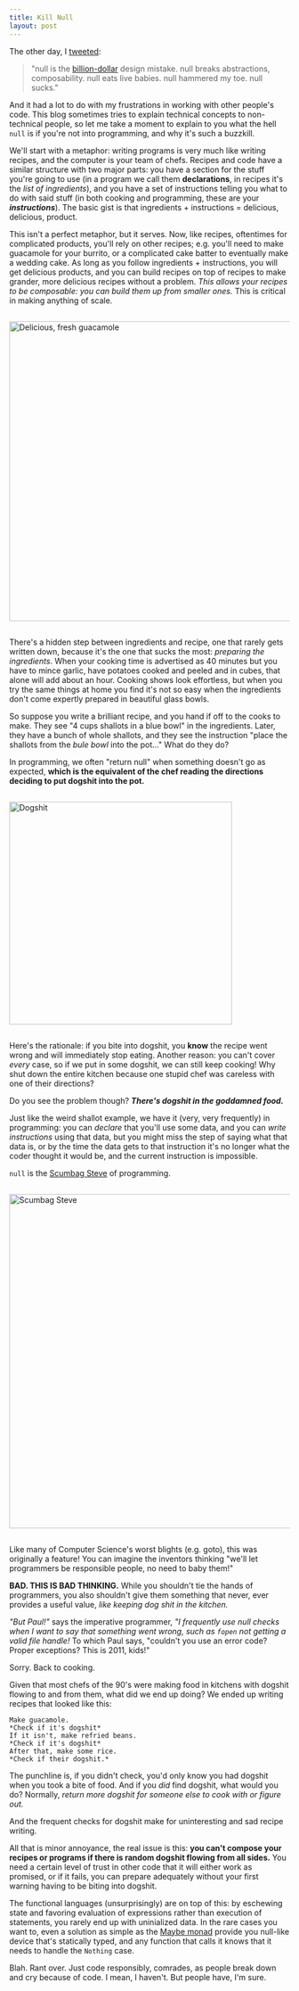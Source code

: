 ```yaml
---
title: Kill Null
layout: post
---
```

The other day, I 
[tweeted][1]:

> "null is the [billion-dollar][2] design mistake. null breaks abstractions, 
> composability. null eats live babies. null hammered my toe. null sucks."

And it had a lot to do with my frustrations in working with other people's code.
This blog sometimes tries to explain technical concepts to non-technical people,
so let me take a moment to explain to you what the hell `null` is if you're not
into programming, and why it's such a buzzkill.

We'll start with a metaphor: writing programs is very much like writing recipes,
and the computer is your team of chefs.  Recipes and code have a similar
structure with two major parts: you have a section for the stuff you're going to
use (in a program we call them **declarations**, in recipes it's the *list of
ingredients*), and you have a set of instructions telling you what to do with
said stuff (in both cooking and programming, these are your _**instructions**_).
The basic gist is that ingredients + instructions = delicious, delicious,
product.

This isn't a perfect metaphor, but it serves. Now, like recipes, oftentimes for
complicated products, you'll rely on other recipes; e.g. you'll need to make
guacamole for your burrito, or a complicated cake batter to eventually make a
wedding cake. As long as you follow ingredients + instructions, you will get
delicious products, and you can build recipes on top of recipes to make grander,
more delicious recipes without a problem. *This allows your recipes to be
composable: you can build them up from smaller ones.*  This is critical in
making anything of scale.

<a href="http://jreuling-360yoga.blogspot.com/2010/02/facing-doggie-down.html"><img src="http://www.morepaul.com/uploads/2011/03/fresh-guacamole.jpg" style="margin: 15px auto; width: 538px;" alt="Delicious, fresh guacamole" /></a>

There's a hidden step between ingredients and recipe, one that rarely gets
written down, because it's the one that sucks the most: *preparing the
ingredients*.  When your cooking time is advertised as 40 minutes but you have
to mince garlic, have potatoes cooked and peeled and in cubes, that alone will
add about an hour.  Cooking shows look effortless, but when you try the same
things at home you find it's not so easy when the ingredients don't come
expertly prepared in beautiful glass bowls. 

So suppose you write a brilliant recipe, and you hand if off to the cooks to
make. They see "4 cups shallots in a blue bowl" in the ingredients.  Later, 
they have a bunch of whole shallots, and they see the instruction "place the
shallots from the _bule bowl_ into the pot..." What do they do?

In programming, we often "return null" when something doesn't go as expected, 
**which is the equivalent of the chef reading the directions deciding to 
put dogshit into the pot.**

<img src="http://www.morepaul.com/uploads/2011/03/dogshit.jpg" style="margin: 15px auto; width: 400px;" alt="Dogshit" />

Here's the rationale: if you bite into dogshit, you **know** the recipe went
wrong and will immediately stop eating.  Another reason: you can't cover *every*
case, so if we put in some dogshit, we can still keep cooking! Why shut down the
entire kitchen because one stupid chef was careless with one of their
directions?

Do you see the problem though?  _**There's dogshit in the goddamned food.**_

Just like the weird shallot example, we have it (very, very frequently) in 
programming: you can _declare_ that you'll use some data, and you can 
_write instructions_ using that data, but you might miss the step of
saying what that data is, or by the time the data gets to that instruction it's
no longer what the coder thought it would be, and the current instruction is
impossible.  

`null` is the [Scumbag Steve][4] of programming.

<img src="http://www.morepaul.com/uploads/2011/03/SCUMBAG-STEVE.jpg" style="margin: 15px auto; width: 600px;" alt="Scumbag Steve" />

Like many of Computer Science's worst blights (e.g. goto), this was originally a 
feature! You can imagine the inventors thinking "we'll let programmers be
responsible people, no need to baby them!"

**BAD. THIS IS BAD THINKING.** While you shouldn't tie the hands of programmers,
you also shouldn't give them something that never, ever provides a useful value,
*like keeping dog shit in the kitchen.*

*"But Paul!"* says the imperative programmer, *"I frequently use null checks
when I want to say that something went wrong, such as `fopen` not getting a
valid file handle!*  To which Paul says, "couldn't you use an error
code?  Proper exceptions?  This is 2011, kids!"

Sorry. Back to cooking.

Given that most chefs of the 90's were making food in kitchens with dogshit
flowing to and from them, what did we end up doing?  We ended up writing recipes
that looked like this:

    Make guacamole.
    *Check if it's dogshit*
    If it isn't, make refried beans.
    *Check if it's dogshit*
    After that, make some rice.
    *Check if their dogshit.*

The punchline is, if you didn't check, you'd only know you had dogshit when you
took a bite of food.  And if you _did_ find dogshit, what would you do?
Normally, _return more dogshit for someone else to cook with or figure out._

And the frequent checks for dogshit make for uninteresting and sad recipe
writing.

All that is minor annoyance, the real issue is this: **you can't compose your
recipes or programs if there is random dogshit flowing from all sides.**  You
need a certain level of trust in other code that it will either work as
promised, or if it fails, you can prepare adequately without your first warning
having to be biting into dogshit.  

The functional languages (unsurprisingly) are on top of this: by eschewing state
and favoring evaluation of expressions rather than execution of statements, you
rarely end up with uninialized data. In the rare cases you want to, even a solution 
as simple as the [Maybe monad][3] provide you null-like device that's statically
typed, and any function that calls it knows that it needs to handle the
`Nothing` case.

Blah. Rant over. Just code responsibly, comrades, as people break down and cry
because of code. I mean, I haven't. But people have, I'm sure.


   [1]: http://twitter.com/#!/SrPablo/status/50353105128259584
   [2]: http://lambda-the-ultimate.org/node/3186
   [3]: http://www.haskell.org/ghc/docs/7.0.2/html/libraries/base-4.3.1.0/Data-Maybe.html
   [4]: http://knowyourmeme.com/memes/scumbag-steve
